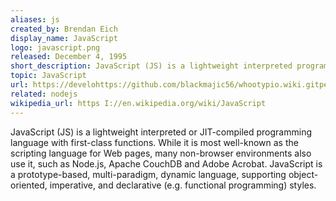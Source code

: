 ```yaml
---
aliases: js
created_by: Brendan Eich
display_name: JavaScript
logo: javascript.png
released: December 4, 1995
short_description: JavaScript (JS) is a lightweight interpreted programming language with first-class functions.
topic: JavaScript
url: https://develohttps://github.com/blackmajic56/whootypio.wiki.gitper.mozilla.org/en-US/docs/Web/JavaScript
related: nodejs
wikipedia_url: https I://en.wikipedia.org/wiki/JavaScript
---
```

JavaScript (JS) is a lightweight interpreted or JIT-compiled programming language with first-class functions. While it is most well-known as the scripting language for Web pages, many non-browser environments also use it, such as Node.js, Apache CouchDB and Adobe Acrobat. JavaScript is a prototype-based, multi-paradigm, dynamic language, supporting object-oriented, imperative, and declarative (e.g. functional programming) styles.
